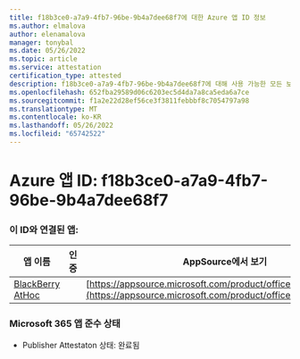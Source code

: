 ```yaml
---
title: f18b3ce0-a7a9-4fb7-96be-9b4a7dee68f7에 대한 Azure 앱 ID 정보
ms.author: elmalova
author: elenamalova
manager: tonybal
ms.date: 05/26/2022
ms.topic: article
ms.service: attestation
certification_type: attested
description: f18b3ce0-a7a9-4fb7-96be-9b4a7dee68f7에 대해 사용 가능한 모든 보안 및 규정 준수 정보입니다.
ms.openlocfilehash: 652fba29589d06c6203ec5d4da7a8ca5eda6a7ce
ms.sourcegitcommit: f1a2e22d28ef56ce3f3811febbbf8c7054797a98
ms.translationtype: MT
ms.contentlocale: ko-KR
ms.lasthandoff: 05/26/2022
ms.locfileid: "65742522"
---
```

# <a name="azure-app-id-f18b3ce0-a7a9-4fb7-96be-9b4a7dee68f7"></a>Azure 앱 ID: f18b3ce0-a7a9-4fb7-96be-9b4a7dee68f7


### <a name="apps-associated-with-this-id"></a>이 ID와 연결된 앱:
| **앱 이름** | **인증** | **AppSource에서 보기** |
|--------------|---------------|-----------------------|
| [BlackBerry AtHoc](../forward/WA200003065.md) |  | [https://appsource.microsoft.com/product/office/WA200003065](https://appsource.microsoft.com/product/office/WA200003065) |

### <a name="microsoft-365-app-compliance-status"></a>Microsoft 365 앱 준수 상태
- Publisher Attestaton 상태: 완료됨

